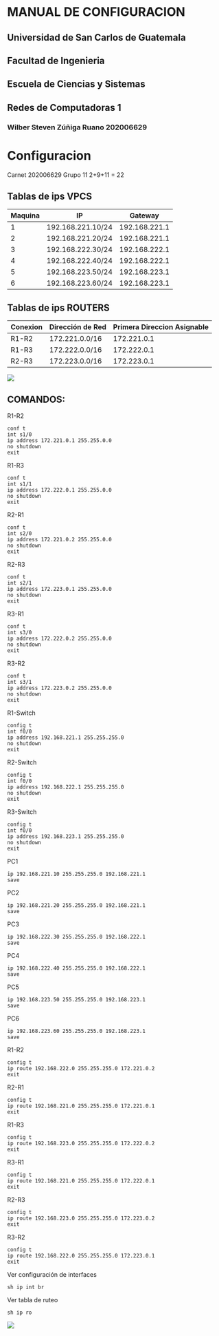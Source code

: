 
# MANUAL DE CONFIGURACION
## Universidad de San Carlos de Guatemala  
## Facultad de Ingenieria
## Escuela de Ciencias y Sistemas
## Redes de Computadoras 1
### Wilber Steven Zúñiga Ruano 202006629

# Configuracion
Carnet 202006629
Grupo 11
2+9+11 = 22


## Tablas de ips VPCS

|Maquina|IP| Gateway|
|---------|--------|----------|
|1 |192.168.221.10/24| 192.168.221.1|
|2 |192.168.221.20/24| 192.168.221.1|
|3 |192.168.222.30/24| 192.168.222.1|
|4 |192.168.222.40/24| 192.168.222.1|
|5 |192.168.223.50/24| 192.168.223.1|
|6 |192.168.223.60/24| 192.168.223.1|

 ## Tablas de ips ROUTERS 

|Conexion|Dirección de Red| Primera Direccion Asignable|
|---------|--------|----------|
|R1-R2 |172.221.0.0/16| 172.221.0.1 |
|R1-R3 |172.222.0.0/16| 172.222.0.1 |
|R2-R3 |172.223.0.0/16| 172.223.0.1 |


![](./imagenes/gns3.png)

## COMANDOS:

R1-R2
```
conf t
int s1/0
ip address 172.221.0.1 255.255.0.0
no shutdown
exit
```

R1-R3
```
conf t
int s1/1
ip address 172.222.0.1 255.255.0.0
no shutdown
exit
```

R2-R1
```
conf t
int s2/0
ip address 172.221.0.2 255.255.0.0
no shutdown
exit
```

R2-R3
```
conf t
int s2/1
ip address 172.223.0.1 255.255.0.0
no shutdown
exit
```

R3-R1
```
conf t
int s3/0
ip address 172.222.0.2 255.255.0.0
no shutdown
exit
```

R3-R2
```
conf t
int s3/1
ip address 172.223.0.2 255.255.0.0
no shutdown
exit
```

R1-Switch
```
config t
int f0/0
ip address 192.168.221.1 255.255.255.0
no shutdown
exit
```

R2-Switch
```
config t
int f0/0
ip address 192.168.222.1 255.255.255.0
no shutdown
exit
```

R3-Switch
```
config t
int f0/0
ip address 192.168.223.1 255.255.255.0
no shutdown
exit
```

  

PC1
```
ip 192.168.221.10 255.255.255.0 192.168.221.1
save
```

PC2
```
ip 192.168.221.20 255.255.255.0 192.168.221.1
save
```

PC3
```
ip 192.168.222.30 255.255.255.0 192.168.222.1
save
```

PC4
```
ip 192.168.222.40 255.255.255.0 192.168.222.1
save
```

PC5
```
ip 192.168.223.50 255.255.255.0 192.168.223.1
save
```

PC6
```
ip 192.168.223.60 255.255.255.0 192.168.223.1
save
```

R1-R2
```
config t
ip route 192.168.222.0 255.255.255.0 172.221.0.2
exit
```

R2-R1
```
config t
ip route 192.168.221.0 255.255.255.0 172.221.0.1
exit
```

R1-R3
```
config t
ip route 192.168.223.0 255.255.255.0 172.222.0.2
exit
```

R3-R1
```
config t
ip route 192.168.221.0 255.255.255.0 172.222.0.1
exit
```

R2-R3
```
config t
ip route 192.168.223.0 255.255.255.0 172.223.0.2
exit
```

R3-R2
```
config t
ip route 192.168.222.0 255.255.255.0 172.223.0.1
exit
```

 Ver configuración de interfaces
```
sh ip int br
```
  
Ver tabla de ruteo
```
sh ip ro
```

![](./imagenes/ping.png)